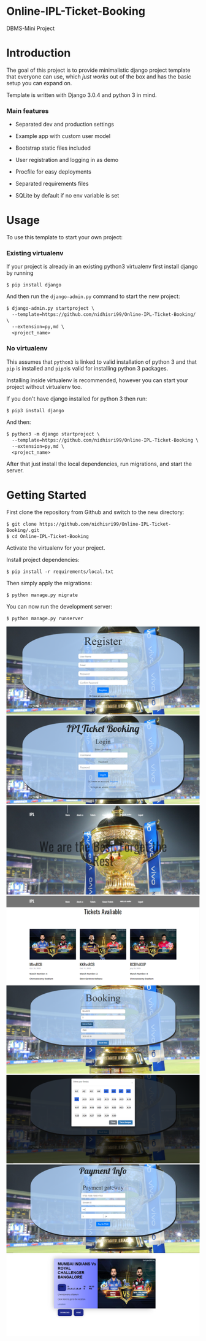 # Online-IPL-Ticket-Booking
DBMS-Mini Project 

# Introduction

The goal of this project is to provide minimalistic django project template that everyone can use, which _just works_ out of the box and has the basic setup you can expand on. 

Template is written with Django 3.0.4 and python 3 in mind.

### Main features

* Separated dev and production settings

* Example app with custom user model

* Bootstrap static files included

* User registration and logging in as demo

* Procfile for easy deployments

* Separated requirements files

* SQLite by default if no env variable is set

# Usage

To use this template to start your own project:

### Existing virtualenv

If your project is already in an existing python3 virtualenv first install django by running

    $ pip install django
    
And then run the `django-admin.py` command to start the new project:

    $ django-admin.py startproject \
      --template=https://github.com/nidhisri99/Online-IPL-Ticket-Booking/ \
      --extension=py,md \
      <project_name>
      
### No virtualenv

This assumes that `python3` is linked to valid installation of python 3 and that `pip` is installed and `pip3`is valid
for installing python 3 packages.

Installing inside virtualenv is recommended, however you can start your project without virtualenv too.

If you don't have django installed for python 3 then run:

    $ pip3 install django
    
And then:

    $ python3 -m django startproject \
      --template=https://github.com/nidhisri99/Online-IPL-Ticket-Booking \
      --extension=py,md \
      <project_name>
      
      
After that just install the local dependencies, run migrations, and start the server.



# Getting Started

First clone the repository from Github and switch to the new directory:

    $ git clone https://github.com/nidhisri99/Online-IPL-Ticket-Booking/.git
    $ cd Online-IPL-Ticket-Booking
    
Activate the virtualenv for your project.
    
Install project dependencies:

    $ pip install -r requirements/local.txt
    
    
Then simply apply the migrations:

    $ python manage.py migrate
    

You can now run the development server:

    $ python manage.py runserver
![Alt text](/Online-IPL-ticket%20Booking%20Images/register.png?raw=true "Optional Title")
![Alt text](/Online-IPL-ticket%20Booking%20Images/login.png?raw=true "Optional Title")
![Alt text](/Online-IPL-ticket%20Booking%20Images/home%20page.png?raw=true "Optional Title")
![Alt text](/Online-IPL-ticket%20Booking%20Images/tickets%20avaliable.png?raw=true "Optional Title")
![Alt text](/Online-IPL-ticket%20Booking%20Images/booking.png?raw=true "Optional Title")
![Alt text](/Online-IPL-ticket%20Booking%20Images/select%20seat.png?raw=true "Optional Title")
![Alt text](/Online-IPL-ticket%20Booking%20Images/payment.png?raw=true "Optional Title")
![Alt text](/Online-IPL-ticket%20Booking%20Images/print%20ticket.png?raw=true "Optional Title")
